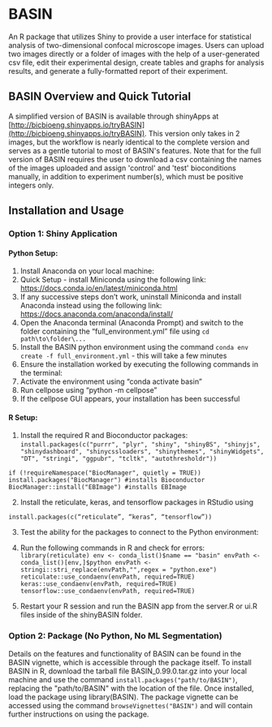 # BASIN
An R package that utilizes Shiny to provide a user interface
for statistical analysis of two-dimensional confocal microscope images. Users
can upload two images directly or a folder of images with the help of a
user-generated csv file, edit their experimental design, create tables and
graphs for analysis results, and generate a fully-formatted report of their
experiment.

## BASIN Overview and Quick Tutorial
A simplified version of BASIN is available through shinyApps at [http://bicbioeng.shinyapps.io/tryBASIN](http://bicbioeng.shinyapps.io/tryBASIN). This
version only takes in 2 images, but the workflow is nearly identical to the complete version and serves as a gentle tutorial to most of BASIN's features.
 Note that for the full version of BASIN requires the user to download a csv
 containing the names of the images uploaded and assign 'control' and 'test'
 bioconditions manually, in addition to experiment number(s), which must be positive integers only.

## Installation and Usage

### Option 1: Shiny Application

#### Python Setup:
1. Install Anaconda on your local machine:
  1. Quick Setup - install Miniconda using the following link: https://docs.conda.io/en/latest/miniconda.html
  2. If any successive steps don’t work, uninstall Miniconda and install Anaconda instead using the following link: https://docs.anaconda.com/anaconda/install/
2. Open the Anaconda terminal (Anaconda Prompt) and switch to the folder containing the “full_environment.yml” file using ` cd path\to\folder\... `
3. Install the BASIN python environment using the command ` conda env create -f full_environment.yml ` - this will take a few minutes
4. Ensure the installation worked by executing the following commands in the terminal:
  1. Activate the environment using “conda activate basin”
  2. Run cellpose using “python -m cellpose”
  3. If the cellpose GUI appears, your installation has been successful

#### R Setup:
1. Install the required R and Bioconductor packages:
  `install.packages(c("purrr", "plyr", "shiny", "shinyBS", "shinyjs",
    "shinydashboard", "shinycssloaders", "shinythemes", "shinyWidgets",
    "DT", "stringi", "ggpubr", "tcltk", "autothresholdr"))`

  `if (!requireNamespace("BiocManager", quietly = TRUE))
    install.packages("BiocManager") #installs Bioconductor
    BiocManager::install("EBImage") #installs EBImage`
    
2. Install the reticulate, keras, and tensorflow packages in RStudio using

  `install.packages(c(“reticulate”, “keras”, “tensorflow”))`

3. Test the ability for the packages to connect to the Python environment:
  1. Run the following commands in R and check for errors:
  `library(reticulate)
  env <- conda_list()$name == "basin"
  envPath <- conda_list()[env,]$python
  envPath <- stringi::stri_replace(envPath,"",regex = "python.exe")
  reticulate::use_condaenv(envPath, required=TRUE)
  keras::use_condaenv(envPath, required=TRUE)
  tensorflow::use_condaenv(envPath, required=TRUE)`
  
  2. Restart your R session and run the BASIN app from the server.R or ui.R files inside of the shinyBASIN folder.

### Option 2: Package (No Python, No ML Segmentation)
Details on the features and functionality of BASIN can be found in the BASIN
vignette, which is accessible through the package itself. To install BASIN
in R, download the tarball file BASIN_0.99.0.tar.gz into your local machine
and use the command `install.packages("path/to/BASIN")`, replacing the
"path/to/BASIN" with the location of the file. Once installed, load the
package using library(BASIN). The package vignette can be accessed using the
command `browseVignettes("BASIN")` and will contain further instructions on
using the package.
